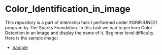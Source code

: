 # Color_Identification_in_image
This repository is a part of internship task I performed under #GRIPJUNE21 program by The Sparks Foundation. In this task we had to perform Color Detection in an Image  and display the name of it. Beginner level difficulty.
Here is the sample image:
- [Sample](https://github.com/AK-Subodh/GRIP2021/blob/main/ColorIdentification/run_img.PNG)
